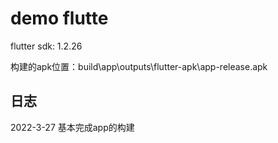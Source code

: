 # demo flutte

flutter sdk: 1.2.26

构建的apk位置：build\app\outputs\flutter-apk\app-release.apk

## 日志

2022-3-27 基本完成app的构建

